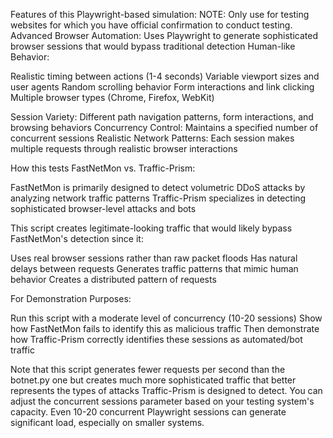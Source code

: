 Features of this Playwright-based simulation:
NOTE: Only use for testing websites for which you have official confirmation to conduct testing.
Advanced Browser Automation: Uses Playwright to generate sophisticated browser sessions that would bypass traditional detection
Human-like Behavior:

Realistic timing between actions (1-4 seconds)
Variable viewport sizes and user agents
Random scrolling behavior
Form interactions and link clicking
Multiple browser types (Chrome, Firefox, WebKit)


Session Variety: Different path navigation patterns, form interactions, and browsing behaviors
Concurrency Control: Maintains a specified number of concurrent sessions
Realistic Network Patterns: Each session makes multiple requests through realistic browser interactions

How this tests FastNetMon vs. Traffic-Prism:

FastNetMon is primarily designed to detect volumetric DDoS attacks by analyzing network traffic patterns
Traffic-Prism specializes in detecting sophisticated browser-level attacks and bots

This script creates legitimate-looking traffic that would likely bypass FastNetMon's detection since it:

Uses real browser sessions rather than raw packet floods
Has natural delays between requests
Generates traffic patterns that mimic human behavior
Creates a distributed pattern of requests

For Demonstration Purposes:

Run this script with a moderate level of concurrency (10-20 sessions)
Show how FastNetMon fails to identify this as malicious traffic
Then demonstrate how Traffic-Prism correctly identifies these sessions as automated/bot traffic

Note that this script generates fewer requests per second than the botnet.py one but creates much more sophisticated traffic that better represents the types of attacks Traffic-Prism is designed to detect.
You can adjust the concurrent sessions parameter based on your testing system's capacity. Even 10-20 concurrent Playwright sessions can generate significant load, especially on smaller systems.
